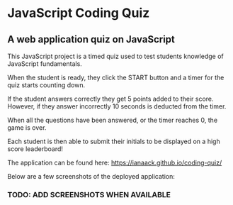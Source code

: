 # JavaScript Coding Quiz

## A web application quiz on JavaScript

This JavaScript project is a timed quiz used to test students knowledge of JavaScript fundamentals.

When the student is ready, they click the START button and a timer for the quiz starts counting down.

If the student answers correctly they get 5 points added to their score. However, if they answer incorrectly 10 seconds is deducted from the timer.

When all the questions have been answered, or the timer reaches 0, the game is over.

Each student is then able to submit their initials to be displayed on a high score leaderboard!

The application can be found here: https://ianaack.github.io/coding-quiz/

Below are a few screenshots of the deployed application:

### TODO: ADD SCREENSHOTS WHEN AVAILABLE
